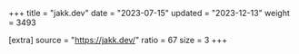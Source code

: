 +++
title = "jakk.dev"
date = "2023-07-15"
updated = "2023-12-13"
weight = 3493

[extra]
source = "https://jakk.dev/"
ratio = 67
size = 3
+++
